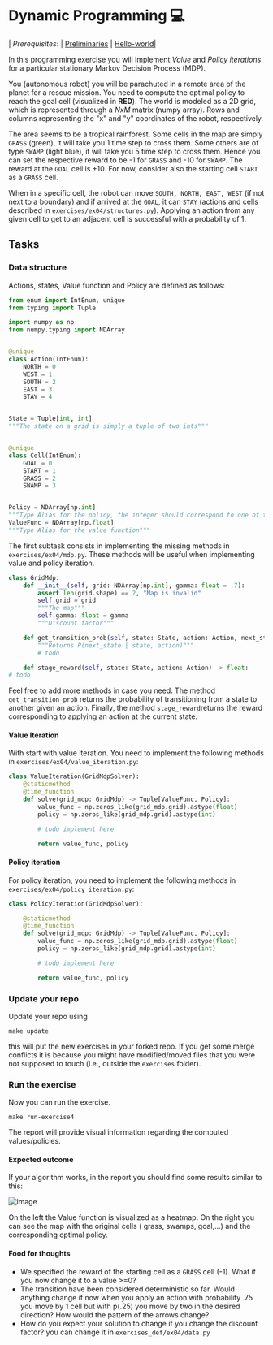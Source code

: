 # Dynamic Programming :computer:

| _Prerequisites_:    | [Preliminaries](00-preliminaries.md) | [Hello-world](01-helloworld.md)|

In this programming exercise you will implement _Value_ and _Policy iterations_ for a particular stationary Markov
Decision Process (MDP).

You (autonomous robot) you will be parachuted in a remote area of the planet for a rescue mission. You need to compute
the optimal policy to reach the goal cell (visualized in **RED**). The world is modeled as a 2D grid, which is
represented through a _NxM_ matrix (numpy array). Rows and columns representing the "x" and "y" coordinates of the
robot, respectively.

The area seems to be a tropical rainforest. Some cells in the map are simply ``GRASS`` (green), it will take you 1 time
step to cross them. Some others are of type ``SWAMP`` (light blue), it will take you 5 time step to cross them. Hence
you can set the respective reward to be -1 for ``GRASS`` and -10 for ``SWAMP``. The reward at the ``GOAL`` cell is +10.
For now, consider also the starting cell ``START`` as a ``GRASS`` cell.

When in a specific cell, the robot can move ``SOUTH, NORTH, EAST, WEST`` (if not next to a boundary) and if arrived at
the ``GOAL``, it can ``STAY`` (actions and cells described in ``exercises/ex04/structures.py``). Applying an action from
any given cell to get to an adjacent cell is successful with a probability of 1.

## Tasks

### Data structure

Actions, states, Value function and Policy are defined as follows:

```python
from enum import IntEnum, unique
from typing import Tuple

import numpy as np
from numpy.typing import NDArray


@unique
class Action(IntEnum):
    NORTH = 0
    WEST = 1
    SOUTH = 2
    EAST = 3
    STAY = 4


State = Tuple[int, int]
"""The state on a grid is simply a tuple of two ints"""


@unique
class Cell(IntEnum):
    GOAL = 0
    START = 1
    GRASS = 2
    SWAMP = 3


Policy = NDArray[np.int]
"""Type Alias for the policy, the integer should correspond to one of the Actions"""
ValueFunc = NDArray[np.float]
"""Type Alias for the value function"""
```

The first subtask consists in implementing the missing methods in `exercises/ex04/mdp.py`. These methods will be useful
when implementing value and policy iteration.

```python
class GridMdp:
    def __init__(self, grid: NDArray[np.int], gamma: float = .7):
        assert len(grid.shape) == 2, "Map is invalid"
        self.grid = grid
        """The map"""
        self.gamma: float = gamma
        """Discount factor"""

    def get_transition_prob(self, state: State, action: Action, next_state: State) -> float:
        """Returns P(next_state | state, action)"""
        # todo

    def stage_reward(self, state: State, action: Action) -> float:
# todo


```

Feel free to add more methods in case you need. The method ``get_transition_prob`` returns the probability of
transitioning from a state to another given an action. Finally, the method ``stage_reward``returns the reward
corresponding to applying an action at the current state.

#### Value Iteration

With start with value iteration. You need to implement the following methods in ``exercises/ex04/value_iteration.py``:

```python
class ValueIteration(GridMdpSolver):
    @staticmethod
    @time_function
    def solve(grid_mdp: GridMdp) -> Tuple[ValueFunc, Policy]:
        value_func = np.zeros_like(grid_mdp.grid).astype(float)
        policy = np.zeros_like(grid_mdp.grid).astype(int)

        # todo implement here

        return value_func, policy
```

#### Policy iteration

For policy iteration, you need to implement the following methods in ``exercises/ex04/policy_iteration.py``:

```python
class PolicyIteration(GridMdpSolver):

    @staticmethod
    @time_function
    def solve(grid_mdp: GridMdp) -> Tuple[ValueFunc, Policy]:
        value_func = np.zeros_like(grid_mdp.grid).astype(float)
        policy = np.zeros_like(grid_mdp.grid).astype(int)

        # todo implement here

        return value_func, policy
```

### Update your repo

Update your repo using

```
make update
```

this will put the new exercises in your forked repo. If you get some merge conflicts it is because you might have
modified/moved files that you were not supposed to touch (i.e., outside the ``exercises`` folder).

### Run the exercise

Now you can run the exercise.

```
make run-exercise4
```

The report will provide visual information regarding the computed values/policies.

#### Expected outcome

If your algorithm works, in the report you should find some results similar to this:

![image](https://user-images.githubusercontent.com/18750753/138459233-64bf90b9-526f-4d93-a919-5b9786ef4e2f.png)

On the left the Value function is visualized as a heatmap. On the right you can see the map with the original cells (
grass, swamps, goal,...) and the corresponding optimal policy.

#### Food for thoughts

* We specified the reward of the starting cell as a ``GRASS`` cell (-1). What if you now change it to a value >=0?
* The transition have been considered deterministic so far.
Would anything change if now when you apply an action with probability $.75$ you move by 1 cell but with p(.25) you move by two in the desired direction?
How would the pattern of the arrows change?
* How do you expect your solution to change if you change the discount factor? you can change it in `exercises_def/ex04/data.py`
